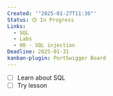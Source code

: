 ```yaml
---
Created: '"2025-01-27T11:36"'
Status: 🟡 In Progress
Links:
  - SQL
  - Labs
  - 00 - SQL injection
Deadline: 2025-01-31
kanban-plugin: PortSwigger Board
---
```


- [ ] Learn about SQL 
- [ ] Try lesson 